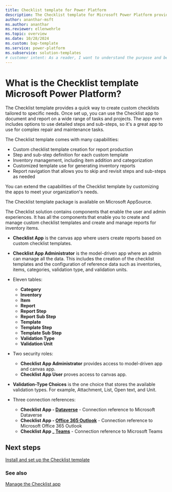```yaml
---
title: Checklist template for Power Platform
description: The Checklist template for Microsoft Power Platform provides a quick way to create custom checklists tailored to specific needs.
author: ananthar-msft
ms.author: ananthar
ms.reviewer: ellenwehrle
ms.topic: overview
ms.date: 10/28/2024
ms.custom: bap-template
ms.service: power-platform
ms.subservice: solution-templates
# customer intent: As a reader, I want to understand the purpose and benefits of the Checklist template for Power Platform.
---
```


# What is the Checklist template Microsoft Power Platform?

The Checklist template provides a quick way to create custom checklists tailored to specific needs. Once set up, you can use the Checklist app to document and report on a wide range of tasks and projects. The app even includes options to use detailed steps and sub-steps, so it's a great app to use for complex repair and maintenance tasks.

The Checklist template comes with many capabilities:

- Custom checklist template creation for report production
- Step and sub-step definition for each custom template
- Inventory management, including item addition and categorization
- Customized template use for generating inventory reports
- Report navigation that allows you to skip and revisit steps and sub-steps as needed

You can extend the capabilities of the Checklist template by customizing the apps to meet your organization's needs.

The Checklist template package is available on Microsoft AppSource.

The Checklist solution contains components that enable the user and admin experiences. It has all the components that enable you to create and manage custom checklist templates and create and manage reports for inventory items.

- **Checklist App** is the canvas app where users create reports based on custom checklist templates.
- **Checklist App Administrator** is the model-driven app where an admin can manage all the data. This includes the creation of the checklist templates and the configuration of reference data such as inventories, items, categories, validation type, and validation units.

- Eleven tables:

  - **Category**
  - **Inventory**
  - **Item**
  - **Report**
  - **Report Step**
  - **Report Sub Step**
  - **Template**
  - **Template Step**
  - **Template Sub Step**
  - **Validation Type**
  - **Validation Unit**

- Two security roles:

  - **Checklist App Administrator** provides access to model-driven app and canvas app.
  - **Checklist App User** proves access to canvas app.

- **Validation-Type Choices** is the one choice that stores the available validation types. For example, Attachment, List, Open text, and Unit.

- Three connection references:

  - **Checklist App - [Dataverse](/connectors/commondataserviceforapps/)** - Connection reference to Microsoft Dataverse
  - **Checklist App - [Office 365 Outlook](/connectors/office365/)** - Connection reference to Microsoft Office 365 Outlook
  - **Checklist App _ [Teams](/connectors/teams/)** - Connection reference to Microsoft Teams
  
## Next steps

[Install and set up the Checklist template](install-and-set-up.md)

### See also

[Manage the Checklist app](manage.md)
